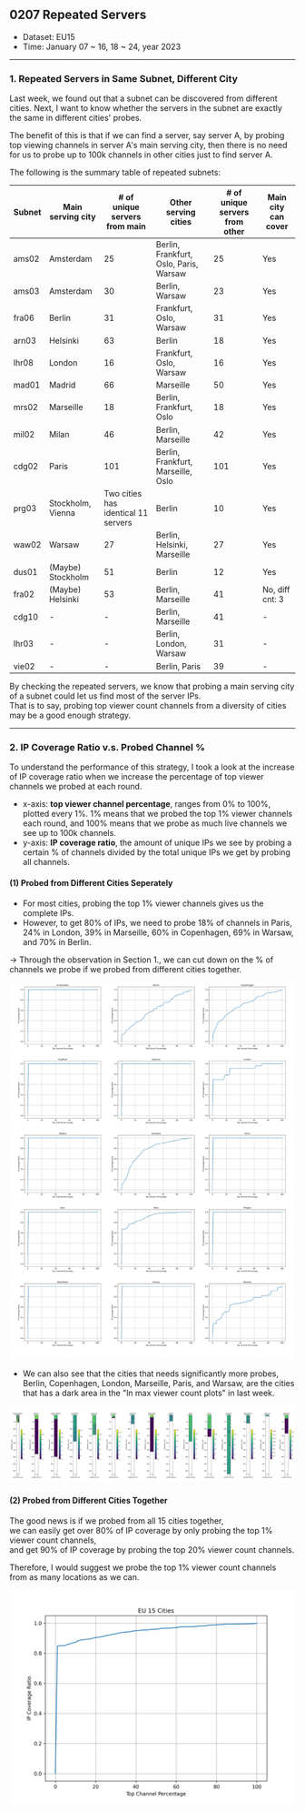 ## 0207 Repeated Servers

- Dataset: EU15
- Time: January 07 ~ 16, 18 ~ 24, year 2023

---
### 1. Repeated Servers in Same Subnet, Different City

Last week, we found out that a subnet can be discovered from different cities. 
Next, I want to know whether the servers in the subnet are exactly the same in different cities' probes.  

The benefit of this is that if we can find a server, say server A, by probing top viewing channels in server A's main serving city, then there is no need for us to probe up to 100k channels in other cities just to find server A. 

The following is the summary table of repeated subnets:

| Subnet  | Main serving city | # of unique servers from main | Other serving cities    | # of unique servers from other | Main city can cover |
| ------- | ----------------- | --------------------- | ----------------------- | ---------------------- | ------------------- |
| ams02   | Amsterdam         | 25                    | Berlin, Frankfurt, Oslo, Paris, Warsaw | 25      | Yes |
| ams03   | Amsterdam         | 30                    | Berlin, Warsaw          | 23                     | Yes |
| fra06   | Berlin            | 31                    | Frankfurt, Oslo, Warsaw | 31                     | Yes |
| arn03   | Helsinki          | 63                    | Berlin                  | 18                     | Yes |
| lhr08   | London            | 16                    | Frankfurt, Oslo, Warsaw | 16                     | Yes |
| mad01   | Madrid            | 66                    | Marseille               | 50                     | Yes |
| mrs02   | Marseille         | 18                    | Berlin, Frankfurt, Oslo | 18                     | Yes |
| mil02   | Milan             | 46                    | Berlin, Marseille       | 42                     | Yes |
| cdg02   | Paris             | 101                   | Berlin, Frankfurt, Marseille, Oslo | 101         | Yes |
| prg03   | Stockholm, Vienna | Two cities has identical 11 servers | Berlin    | 10                     | Yes |
| waw02   | Warsaw            | 27                    | Berlin, Helsinki, Marseille | 27                 | Yes |
| dus01   | (Maybe) Stockholm | 51                    | Berlin                  | 12                     | Yes |
| fra02   | (Maybe) Helsinki  | 53                    | Berlin, Marseille       | 41                     | No, diff cnt: 3 |
| cdg10   | -                 | -                     | Berlin, Marseille       | 41                     | -   |
| lhr03   | -                 | -                     | Berlin, London, Warsaw  | 31                     | -   |
| vie02   | -                 | -                     | Berlin, Paris           | 39                     | -   |

By checking the repeated servers, we know that probing a main serving city of a subnet could let us find most of the server IPs.  
That is to say, probing top viewer count channels from a diversity of cities may be a good enough strategy.  

---
### 2. IP Coverage Ratio v.s. Probed Channel %

To understand the performance of this strategy, I took a look at the increase of IP coverage ratio when we increase the percentage of top viewer channels we probed at each round.
- x-axis: __top viewer channel percentage__, ranges from 0% to 100%, plotted every 1%. 1% means that we probed the top 1% viewer channels each round, and 100% means that we probe as much live channels we see up to 100k channels.
- y-axis: __IP coverage ratio__, the amount of unique IPs we see by probing a certain % of channels divided by the total unique IPs we get by probing all channels.

#### (1) Probed from Different Cities Seperately

- For most cities, probing the top 1% viewer channels gives us the complete IPs.  
- However, to get 80% of IPs, we need to probe 18% of channels in Paris, 24% in London, 39% in Marseille, 60% in Copenhagen, 69% in Warsaw, and 70% in Berlin.

-> Through the observation in Section 1., we can cut down on the % of channels we probe if we probed from different cities together.

<img src="/images/ip-coverage.png">

- We can also see that the cities that needs significantly more probes, Berlin, Copenhagen, London, Marseille, Paris, and Warsaw, are the cities that has a dark area in the "ln max viewer count plots" in last week.

<img src="/images/max-viewer-cnt-all.png">


#### (2) Probed from Different Cities Together

The good news is if we probed from all 15 cities together,  
we can easily get over 80% of IP coverage by only probing the top 1% viewer count channels,  
and get 90% of IP coverage by probing the top 20% viewer count channels.

Therefore, I would suggest we probe the top 1% viewer count channels from as many locations as we can.

<img src="/images/EU-15-ip-coverage.png" width="600">


